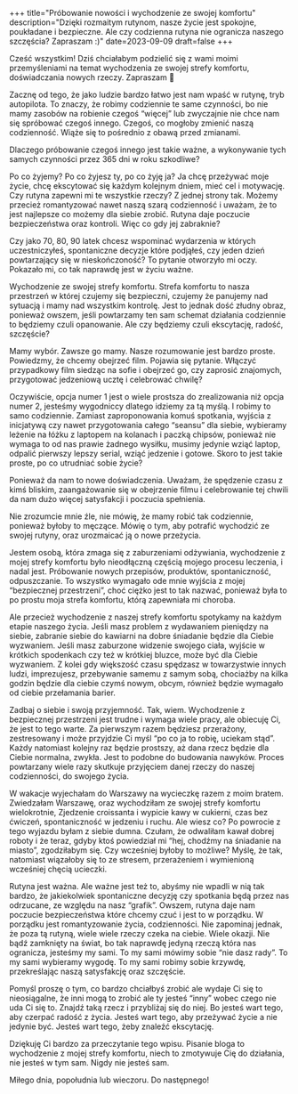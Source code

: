+++
title="Próbowanie nowości i wychodzenie ze swojej komfortu"
description="Dzięki rozmaitym rutynom, nasze życie jest spokojne, poukładane i bezpieczne. Ale czy codzienna rutyna nie ogranicza naszego szczęścia? Zapraszam :)"
date=2023-09-09
draft=false
+++


Cześć wszystkim!
Dziś chciałabym podzielić się z wami moimi przemyśleniami na temat wychodzenia ze swojej strefy komfortu, doświadczania nowych rzeczy. Zapraszam 🙂

Zacznę od tego, że jako ludzie bardzo łatwo jest nam wpaść w rutynę, tryb autopilota. To znaczy, że robimy codziennie te same czynności, bo nie mamy zasobów na robienie czegoś “więcej” lub zwyczajnie nie chce nam się spróbować czegoś innego. Czegoś, co mogłoby zmienić naszą codzienność. Wiąże się to pośrednio z obawą przed zmianami. 

Dlaczego próbowanie czegoś innego jest takie ważne, a wykonywanie tych samych czynności przez 365 dni w roku szkodliwe?

Po co żyjemy? Po co żyjesz ty, po co żyję ja?
Ja chcę przeżywać moje życie, chcę ekscytować się każdym kolejnym dniem, mieć cel i motywację. Czy rutyna zapewni mi te wszystkie rzeczy? Z jednej strony tak. Możemy przecież romantyzować nawet naszą szarą codzienność i uważam, że to jest najlepsze co możemy dla siebie zrobić. Rutyna daje poczucie bezpieczeństwa oraz kontroli. Więc co gdy jej zabraknie?

Czy jako 70, 80, 90 latek chcesz wspominać wydarzenia w których uczestniczyłeś, spontaniczne decyzje które podjąłeś, czy jeden dzień powtarzający się w nieskończoność?
To pytanie otworzyło mi oczy. Pokazało mi, co tak naprawdę jest w życiu ważne. 

Wychodzenie ze swojej strefy komfortu. Strefa komfortu to nasza przestrzeń w której czujemy się bezpieczni, czujemy że panujemy nad sytuacją i mamy nad wszystkim kontrolę. Jest to jednak dość złudny obraz, ponieważ owszem, jeśli powtarzamy ten sam schemat działania codziennie to będziemy czuli opanowanie. Ale czy będziemy czuli ekscytację, radość, szczęście? 

Mamy wybór. Zawsze go mamy. Nasze rozumowanie jest bardzo proste. Powiedzmy, że chcemy obejrzeć film. Pojawia się pytanie. Włączyć przypadkowy film siedząc na sofie i obejrzeć go, czy zaprosić znajomych, przygotować jedzeniową ucztę i celebrować chwilę?

Oczywiście, opcja numer 1 jest o wiele prostsza do zrealizowania niż opcja numer 2, jesteśmy wygodniccy dlatego idziemy za tą myślą. I robimy to samo codziennie. Zamiast zaproponowania komuś spotkania, wyjścia z inicjatywą czy nawet przygotowania całego “seansu” dla siebie, wybieramy leżenie na łóżku z laptopem na kolanach i paczką chipsów, ponieważ nie wymaga to od nas prawie żadnego wysiłku, musimy jedynie wziąć laptop, odpalić pierwszy lepszy serial, wziąć jedzenie i gotowe. 
Skoro to jest takie proste, po co utrudniać sobie życie? 

Ponieważ da nam to nowe doświadczenia. 
Uważam, że spędzenie czasu z kimś bliskim, zaangażowanie się w obejrzenie filmu i celebrowanie tej chwili da nam dużo więcej satysfakcji i poczucia spełnienia. 

Nie zrozumcie mnie źle, nie mówię, że mamy robić tak codziennie, ponieważ byłoby to męczące. Mówię o tym, aby potrafić wychodzić ze swojej rutyny, oraz urozmaicać ją o nowe przeżycia. 

Jestem osobą, która zmaga się z zaburzeniami odżywiania, wychodzenie z mojej strefy komfortu było nieodłączną częścią mojego procesu leczenia, i nadal jest. Próbowanie nowych przepisów, produktów, spontaniczność, odpuszczanie. To wszystko wymagało ode mnie wyjścia z mojej “bezpiecznej przestrzeni”, choć ciężko jest to tak nazwać, ponieważ była to po prostu moja strefa komfortu, którą zapewniała mi choroba. 

Ale przecież wychodzenie z naszej strefy komfortu spotykamy na każdym etapie naszego życia. Jeśli masz problem z wydawaniem pieniędzy na siebie, zabranie siebie do kawiarni na dobre śniadanie będzie dla Ciebie wyzwaniem. Jeśli masz zaburzone widzenie swojego ciała, wyjście w krótkich spodenkach czy też w krótkiej bluzce, może być dla Ciebie wyzwaniem. Z kolei gdy większość czasu spędzasz w towarzystwie innych ludzi, imprezujesz, przebywanie samemu z samym sobą, chociażby na kilka godzin będzie dla ciebie czymś nowym, obcym, również będzie wymagało od ciebie przełamania barier. 

Zadbaj o siebie i swoją przyjemność. Tak, wiem. Wychodzenie z bezpiecznej przestrzeni jest trudne i wymaga wiele pracy, ale obiecuję Ci, że jest to tego warte. Za pierwszym razem będziesz przerażony, zestresowany i może przyjdzie Ci myśl “po co ja to robię, uciekam stąd”. Każdy natomiast kolejny raz będzie prostszy, aż dana rzecz będzie dla Ciebie normalna, zwykła. Jest to podobne do budowania nawyków. Proces powtarzany wiele razy skutkuje przyjęciem danej rzeczy do naszej codzienności, do swojego życia. 

W wakacje wyjechałam do Warszawy na wycieczkę razem z moim bratem. Zwiedzałam Warszawę, oraz wychodziłam ze swojej strefy komfortu wielokrotnie, Zjedzenie croissanta i wypicie kawy w cukierni, czas bez ćwiczeń, spontaniczność w jedzeniu i ruchu. Ale wiesz co? Po powrocie z tego wyjazdu byłam z siebie dumna. Czułam, że odwaliłam kawał dobrej roboty i że teraz, gdyby ktoś powiedział mi “hej, chodźmy na śniadanie na miasto”, zgodziłabym się. Czy wcześniej byłoby to możliwe? Myślę, że tak, natomiast wiązałoby się to ze stresem, przerażeniem i wymienioną wcześniej chęcią ucieczki. 

Rutyna jest ważna. Ale ważne jest też to, abyśmy nie wpadli w nią tak bardzo, że jakiekolwiek spontaniczne decyzję czy spotkania będą przez nas odrzucane, ze względu na nasz “grafik”. Owszem, rutyna daje nam poczucie bezpieczeństwa które chcemy czuć i jest to w porządku. W porządku jest romantyzowanie życia, codzienności. Nie zapominaj jednak, że poza tą rutyną, wiele wiele rzeczy czeka na ciebie. Wiele okazji. Nie bądź zamknięty na świat, bo tak naprawdę jedyną rzeczą która nas ogranicza, jesteśmy my sami. 
To my sami mówimy sobie “nie dasz rady”. To my sami wybieramy wygodę. To my sami robimy sobie krzywdę, przekreślając naszą satysfakcję oraz szczęście. 

Pomyśl proszę o tym, co bardzo chciałbyś zrobić ale wydaje Ci się to nieosiągalne, że inni mogą to zrobić ale ty jesteś “inny” wobec czego nie uda Ci się to. Znajdź taką rzecz i przybliżaj się do niej. Bo jesteś wart tego, aby czerpać radość z życia. Jesteś wart tego, aby przeżywać życie a nie jedynie być. Jesteś wart tego, żeby znaleźć ekscytację. 

Dziękuję Ci bardzo za przeczytanie tego wpisu. Pisanie bloga to wychodzenie z mojej strefy komfortu, niech to zmotywuje Cię do działania, nie jesteś w tym sam. Nigdy nie jesteś sam.

Miłego dnia, popołudnia lub wieczoru. Do następnego! 

